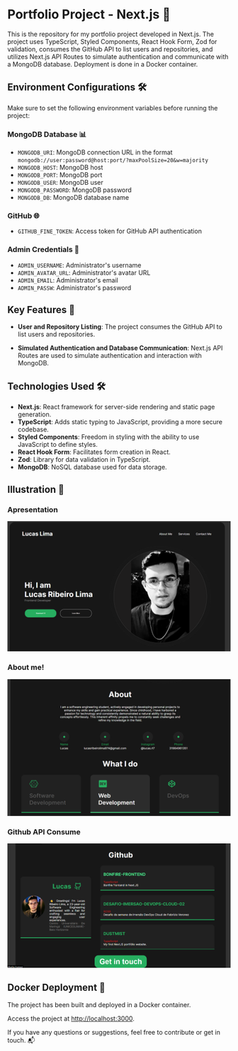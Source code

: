 # Portfolio Project - Next.js 🚀

This is the repository for my portfolio project developed in Next.js. The project uses TypeScript, Styled Components, React Hook Form, Zod for validation, consumes the GitHub API to list users and repositories, and utilizes Next.js API Routes to simulate authentication and communicate with a MongoDB database. Deployment is done in a Docker container.

## Environment Configurations 🛠️

Make sure to set the following environment variables before running the project:

### MongoDB Database 📊

- `MONGODB_URI`: MongoDB connection URL in the format `mongodb://user:password@host:port/?maxPoolSize=20&w=majority`
- `MONGODB_HOST`: MongoDB host
- `MONGODB_PORT`: MongoDB port
- `MONGODB_USER`: MongoDB user
- `MONGODB_PASSWORD`: MongoDB password
- `MONGODB_DB`: MongoDB database name

### GitHub 🌐

- `GITHUB_FINE_TOKEN`: Access token for GitHub API authentication

### Admin Credentials 👤

- `ADMIN_USERNAME`: Administrator's username
- `ADMIN_AVATAR_URL`: Administrator's avatar URL
- `ADMIN_EMAIL`: Administrator's email
- `ADMIN_PASSW`: Administrator's password

## Key Features 🚀

- **User and Repository Listing**: The project consumes the GitHub API to list users and repositories.

- **Simulated Authentication and Database Communication**: Next.js API Routes are used to simulate authentication and interaction with MongoDB.

## Technologies Used 🛠️

- **Next.js**: React framework for server-side rendering and static page generation.
- **TypeScript**: Adds static typing to JavaScript, providing a more secure codebase.
- **Styled Components**: Freedom in styling with the ability to use JavaScript to define styles.
- **React Hook Form**: Facilitates form creation in React.
- **Zod**: Library for data validation in TypeScript.
- **MongoDB**: NoSQL database used for data storage.

## Illustration 🎨

### Apresentation
![Apresentation](./public/image1.png)

### About me!
![About me!](./public/image2.png)

### Github API Consume
![GitHub API Consume](./public/github-api-consume.png)

## Docker Deployment 🐳

The project has been built and deployed in a Docker container.

Access the project at [http://localhost:3000](http://localhost:3000).

If you have any questions or suggestions, feel free to contribute or get in touch. 📬
